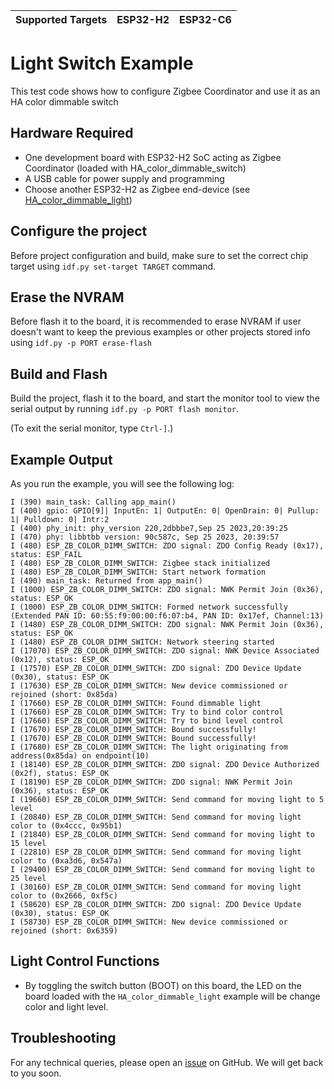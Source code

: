 | Supported Targets | ESP32-H2 | ESP32-C6 |
| ----------------- | -------- | -------- |

# Light Switch Example 

This test code shows how to configure Zigbee Coordinator and use it as an HA color dimmable switch

## Hardware Required

* One development board with ESP32-H2 SoC acting as Zigbee Coordinator (loaded with HA_color_dimmable_switch)
* A USB cable for power supply and programming
* Choose another ESP32-H2 as Zigbee end-device (see [HA_color_dimmable_light](../HA_color_dimmable_light/))

## Configure the project

Before project configuration and build, make sure to set the correct chip target using `idf.py set-target TARGET` command.

## Erase the NVRAM 

Before flash it to the board, it is recommended to erase NVRAM if user doesn't want to keep the previous examples or other projects stored info 
using `idf.py -p PORT erase-flash`

## Build and Flash

Build the project, flash it to the board, and start the monitor tool to view the serial output by running `idf.py -p PORT flash monitor`.

(To exit the serial monitor, type ``Ctrl-]``.)

## Example Output

As you run the example, you will see the following log:

```
I (390) main_task: Calling app_main()
I (400) gpio: GPIO[9]| InputEn: 1| OutputEn: 0| OpenDrain: 0| Pullup: 1| Pulldown: 0| Intr:2 
I (400) phy_init: phy_version 220,2dbbbe7,Sep 25 2023,20:39:25
I (470) phy: libbtbb version: 90c587c, Sep 25 2023, 20:39:57
I (480) ESP_ZB_COLOR_DIMM_SWITCH: ZDO signal: ZDO Config Ready (0x17), status: ESP_FAIL
I (480) ESP_ZB_COLOR_DIMM_SWITCH: Zigbee stack initialized
I (480) ESP_ZB_COLOR_DIMM_SWITCH: Start network formation
I (490) main_task: Returned from app_main()
I (1000) ESP_ZB_COLOR_DIMM_SWITCH: ZDO signal: NWK Permit Join (0x36), status: ESP_OK
I (1000) ESP_ZB_COLOR_DIMM_SWITCH: Formed network successfully (Extended PAN ID: 60:55:f9:00:00:f6:07:b4, PAN ID: 0x17ef, Channel:13)
I (1480) ESP_ZB_COLOR_DIMM_SWITCH: ZDO signal: NWK Permit Join (0x36), status: ESP_OK
I (1480) ESP_ZB_COLOR_DIMM_SWITCH: Network steering started
I (17070) ESP_ZB_COLOR_DIMM_SWITCH: ZDO signal: NWK Device Associated (0x12), status: ESP_OK
I (17570) ESP_ZB_COLOR_DIMM_SWITCH: ZDO signal: ZDO Device Update (0x30), status: ESP_OK
I (17630) ESP_ZB_COLOR_DIMM_SWITCH: New device commissioned or rejoined (short: 0x85da)
I (17660) ESP_ZB_COLOR_DIMM_SWITCH: Found dimmable light
I (17660) ESP_ZB_COLOR_DIMM_SWITCH: Try to bind color control
I (17660) ESP_ZB_COLOR_DIMM_SWITCH: Try to bind level control
I (17670) ESP_ZB_COLOR_DIMM_SWITCH: Bound successfully!
I (17670) ESP_ZB_COLOR_DIMM_SWITCH: Bound successfully!
I (17680) ESP_ZB_COLOR_DIMM_SWITCH: The light originating from address(0x85da) on endpoint(10)
I (18140) ESP_ZB_COLOR_DIMM_SWITCH: ZDO signal: ZDO Device Authorized (0x2f), status: ESP_OK
I (18190) ESP_ZB_COLOR_DIMM_SWITCH: ZDO signal: NWK Permit Join (0x36), status: ESP_OK
I (19660) ESP_ZB_COLOR_DIMM_SWITCH: Send command for moving light to 5 level
I (20840) ESP_ZB_COLOR_DIMM_SWITCH: Send command for moving light color to (0x4ccc, 0x95b1)
I (21840) ESP_ZB_COLOR_DIMM_SWITCH: Send command for moving light to 15 level
I (22810) ESP_ZB_COLOR_DIMM_SWITCH: Send command for moving light color to (0xa3d6, 0x547a)
I (29400) ESP_ZB_COLOR_DIMM_SWITCH: Send command for moving light to 25 level
I (30160) ESP_ZB_COLOR_DIMM_SWITCH: Send command for moving light color to (0x2666, 0xf5c)
I (58620) ESP_ZB_COLOR_DIMM_SWITCH: ZDO signal: ZDO Device Update (0x30), status: ESP_OK
I (58730) ESP_ZB_COLOR_DIMM_SWITCH: New device commissioned or rejoined (short: 0x6359)

```

## Light Control Functions

  * By toggling the switch button (BOOT) on this board, the LED on the board loaded with the `HA_color_dimmable_light` example will be change color and light level.


## Troubleshooting

For any technical queries, please open an [issue](https://github.com/espressif/esp-zigbee-sdk/issues) on GitHub. We will get back to you soon.
